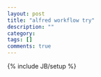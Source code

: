 ```yaml
---
layout: post
title: "alfred workflow try"
description: ""
category: 
tags: []
comments: true
---
```

{% include JB/setup %}
